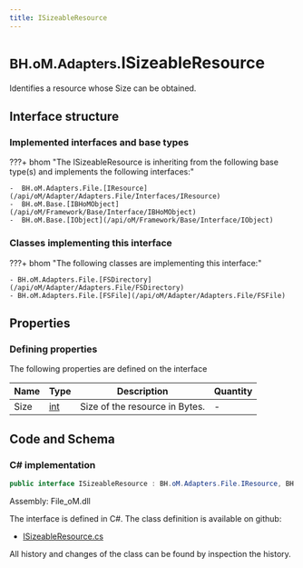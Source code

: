 ```yaml
---
title: ISizeableResource
---
```


# <small>BH.oM.Adapters.</small>**ISizeableResource**

Identifies a resource whose Size can be obtained.

## Interface structure

### Implemented interfaces and base types

???+ bhom "The ISizeableResource is inheriting from the following base type(s) and implements the following interfaces:"

    -  BH.oM.Adapters.File.[IResource](/api/oM/Adapter/Adapters.File/Interfaces/IResource)
    -  BH.oM.Base.[IBHoMObject](/api/oM/Framework/Base/Interface/IBHoMObject)
    -  BH.oM.Base.[IObject](/api/oM/Framework/Base/Interface/IObject)


### Classes implementing this interface

???+ bhom "The following classes are implementing this interface:"

    - BH.oM.Adapters.File.[FSDirectory](/api/oM/Adapter/Adapters.File/FSDirectory)
    - BH.oM.Adapters.File.[FSFile](/api/oM/Adapter/Adapters.File/FSFile)


## Properties



### Defining properties

The following properties are defined on the interface

| Name             | Type             | Description      | Quantity         |
|------------------|------------------|------------------|------------------|
| Size | [int](https://learn.microsoft.com/en-us/dotnet/api/System.Int32?view=netstandard-2.0) | Size of the resource in Bytes. | - |


## Code and Schema

### C# implementation

``` C# title="C#"
public interface ISizeableResource : BH.oM.Adapters.File.IResource, BH.oM.Base.IBHoMObject, BH.oM.Base.IObject
```

Assembly: File_oM.dll

The interface is defined in C#. The class definition is available on github:

- [ISizeableResource.cs](https://github.com/BHoM/File_Toolkit/blob/develop/File_oM/Interfaces\ISizeableResource.cs)

All history and changes of the class can be found by inspection the history.
